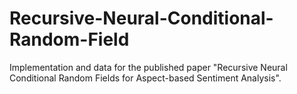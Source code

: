 # Recursive-Neural-Conditional-Random-Field
Implementation and data for the published paper "Recursive Neural Conditional Random Fields for Aspect-based Sentiment Analysis".
